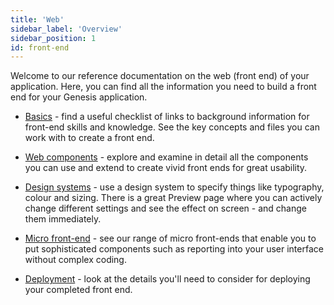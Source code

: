 ```yaml
---
title: 'Web'
sidebar_label: 'Overview'
sidebar_position: 1
id: front-end
---
```


Welcome to our reference documentation on the web (front end) of your application. Here, you can find all the information you need to build a front end for your Genesis application.

- [Basics](../web/basics/prerequisites/) - find a useful checklist of links to background information for front-end skills and knowledge. See the key concepts and files you can work with to create a front end.

- [Web components](../web/web-components/overview/) - explore and examine in detail all the components you can use and extend to create vivid front ends for great usability.

- [Design systems](../web/design-systems/introduction/) - use a design system to specify things like typography, colour and sizing. There is a great Preview page where you can actively change different settings and see the effect on screen - and change them immediately.

- [Micro front-end](../web/micro-front-ends/introduction/) - see our range of micro front-ends that enable you to put sophisticated components such as reporting into your user interface without complex coding.

- [Deployment](../web/deploying/introduction/) - look at the details you'll need to consider for deploying your completed front end.